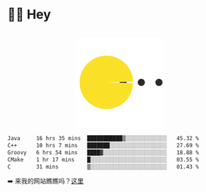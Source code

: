 
# 👋🏻 Hey
<div align="center">
	<br>
	<img src="https://raw.githubusercontent.com/Aniket965/Aniket965/master/pacman.svg?sanitize=true" width="200" height="200">
	<br>
</div>

<!--START_SECTION:waka-->
```text
Java     16 hrs 35 mins  ███████████▒░░░░░░░░░░░░░   45.32 % 
C++      10 hrs 7 mins   ███████░░░░░░░░░░░░░░░░░░   27.69 % 
Groovy   6 hrs 54 mins   ████▓░░░░░░░░░░░░░░░░░░░░   18.88 % 
CMake    1 hr 17 mins    █░░░░░░░░░░░░░░░░░░░░░░░░   03.55 % 
C        31 mins         ▒░░░░░░░░░░░░░░░░░░░░░░░░   01.43 % 
```
<!--END_SECTION:waka-->

 ➡️  来我的网站瞧瞧吗？[这里](https://www.shaolongfei.com)
